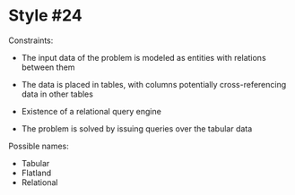 Style #24
==============================

Constraints:

- The input data of the problem is modeled as entities with relations between them

- The data is placed in tables, with columns potentially cross-referencing data in other tables

- Existence of a relational query engine

- The problem is solved by issuing queries over the tabular data

Possible names:

- Tabular
- Flatland
- Relational
